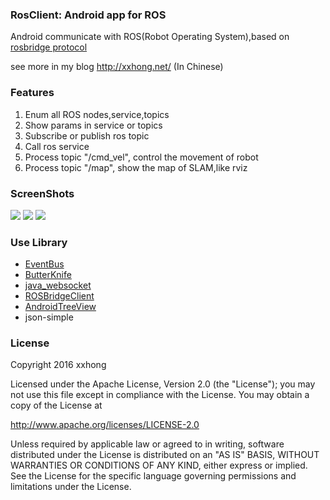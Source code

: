 ### RosClient: Android app for ROS
Android communicate with ROS(Robot Operating System),based on [rosbridge protocol](https://github.com/RobotWebTools/rosbridge_suite/blob/groovy-devel/ROSBRIDGE_PROTOCOL.md)

see more in my blog http://xxhong.net/ (In Chinese)

### Features
1. Enum all ROS nodes,service,topics
2. Show params in service or topics
3. Subscribe or publish ros topic
4. Call ros service
5. Process topic "/cmd_vel", control the movement of robot
6. Process topic "/map", show the map of SLAM,like rviz

### ScreenShots
![](https://github.com/hibernate2011/RosClient/blob/master/screenshort/1.jpg)
![](https://github.com/hibernate2011/RosClient/blob/master/screenshort/2.jpg)
![](https://github.com/hibernate2011/RosClient/blob/master/screenshort/3.jpg)

### Use Library
- [EventBus](https://github.com/greenrobot/EventBus)
- [ButterKnife](https://github.com/JakeWharton/butterknife)
- [java_websocket](https://github.com/TooTallNate/Java-WebSocket)
- [ROSBridgeClient](https://github.com/djilk/ROSBridgeClient)
- [AndroidTreeView](https://github.com/bmelnychuk/AndroidTreeView)
- json-simple

### License
Copyright 2016 xxhong

Licensed under the Apache License, Version 2.0 (the "License");
you may not use this file except in compliance with the License.
You may obtain a copy of the License at

   http://www.apache.org/licenses/LICENSE-2.0

Unless required by applicable law or agreed to in writing, software
distributed under the License is distributed on an "AS IS" BASIS,
WITHOUT WARRANTIES OR CONDITIONS OF ANY KIND, either express or implied.
See the License for the specific language governing permissions and
limitations under the License.
